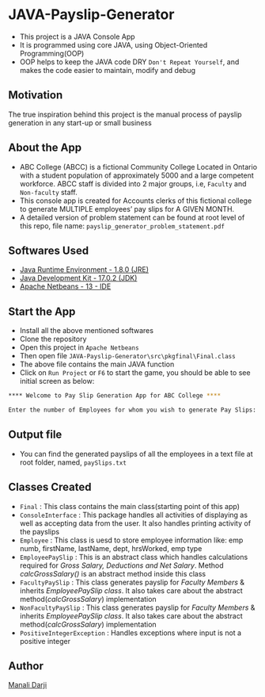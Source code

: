 # JAVA-Payslip-Generator
- This project is a JAVA Console App
- It is programmed using core JAVA, using Object-Oriented Programming(OOP)
- OOP helps to keep the JAVA code DRY `Don't Repeat Yourself`, and makes the code easier to maintain, modify and debug

## Motivation
The true inspiration behind this project is the manual process of payslip generation in any start-up or small business

## About the App
- ABC College (ABCC) is a fictional Community College Located in Ontario with a
student population of approximately 5000 and a large competent workforce.
ABCC staff is divided into 2 major groups, i.e, `Faculty` and `Non-faculty` staff.
- This console app is created for Accounts clerks of this fictional college to generate MULTIPLE employees’ pay slips for A GIVEN MONTH.
- A detailed version of problem statement can be found at root level of this repo, file name: `payslip_generator_problem_statement.pdf`

## Softwares Used
- [Java Runtime Environment - 1.8.0 (JRE)](https://www.java.com/en/download/manual.jsp)
- [Java Development Kit - 17.0.2 (JDK)](https://www.oracle.com/java/technologies/downloads/)
- [Apache Netbeans - 13 - IDE](https://netbeans.apache.org/download/index.html)

## Start the App
- Install all the above mentioned softwares
- Clone the repository
- Open this project in `Apache Netbeans`
- Then open file `JAVA-Payslip-Generator\src\pkgfinal\Final.class`
- The above file contains the main JAVA function
- Click on `Run Project` or `F6` to start the game, you should be able to see initial screen as below:

```bash
**** Welcome to Pay Slip Generation App for ABC College ****

Enter the number of Employees for whom you wish to generate Pay Slips:
```

## Output file
- You can find the generated payslips of all the employees in a text file at root folder, named, `paySlips.txt`

## Classes Created
- `Final` : This class contains the main class(starting point of this app)
- `ConsoleInterface` : This package handles all activities of displaying as well as accepting data from the user. It also handles printing activity of the payslips
- `Employee` : This class is uesd to store employee information like: emp numb, firstName, lastName, dept, hrsWorked, emp type
- `EmployeePaySlip` : This is an abstract class which handles calculations required for *Gross Salary, Deductions and Net Salary*. Method *calcGrossSalary()* is an abstract method inside this class
- `FacultyPaySlip` : This class generates payslip for *Faculty Members* & inherits *EmployeePaySlip class*. It also takes care about the abstract method(*calcGrossSalary*) implementation
- `NonFacultyPaySlip` : This class generates payslip for *Faculty Members* & inherits *EmployeePaySlip class*. It also takes care about the abstract method(*calcGrossSalary*) implementation
- `PositiveIntegerException` : Handles exceptions where input is not a positive integer

## Author
[Manali Darji](https://www.linkedin.com/in/manalidarji/)
